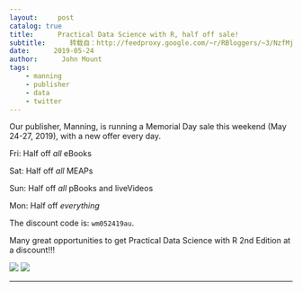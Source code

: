 ```yaml
---
layout:     post
catalog: true
title:      Practical Data Science with R, half off sale!
subtitle:      转载自：http://feedproxy.google.com/~r/RBloggers/~3/NzfMj7HHN4c/
date:      2019-05-24
author:      John Mount
tags:
    - manning
    - publisher
    - data
    - twitter
---
```






Our publisher, Manning, is running a Memorial Day sale this weekend (May 24-27, 2019), with a new offer every day.


Fri: Half off *all* eBooks

Sat: Half off *all* MEAPs 

Sun: Half off *all* pBooks and liveVideos 

Mon: Half off *everything*

The discount code is: `wm052419au`.

Many great opportunities to get Practical Data Science with R 2nd Edition at a discount!!!

![](https://i2.wp.com/www.win-vector.com/blog/wp-content/uploads/2019/01/NewImage.png?w=660&is-pending-load=1)
![](https://i2.wp.com/www.win-vector.com/blog/wp-content/uploads/2019/01/NewImage.png?w=660)











---
